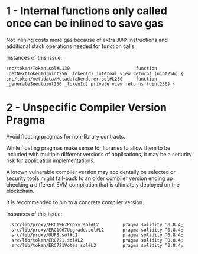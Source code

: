 1 - Internal functions only called once can be inlined to save gas
==

Not inlining costs more gas because of extra ```JUMP``` instructions and additional stack operations needed for function calls.

Instances of this issue:

```
src/token/Token.sol#L130                         function _getNextTokenId(uint256 _tokenId) internal view returns (uint256) {
src/token/metadata/MetadataRenderer.sol#L250     function _generateSeed(uint256 _tokenId) private view returns (uint256) {
```

2 - Unspecific Compiler Version Pragma
==

Avoid floating pragmas for non-library contracts.

While floating pragmas make sense for libraries to allow them to be included with multiple different versions of applications, it may be a security risk for application implementations.

A known vulnerable compiler version may accidentally be selected or security tools might fall-back to an older compiler version ending up checking a different EVM compilation that is ultimately deployed on the blockchain.

It is recommended to pin to a concrete compiler version.

Instances of this issue:

```
  src/lib/proxy/ERC1967Proxy.sol#L2         pragma solidity ^0.8.4;
  src/lib/proxy/ERC1967Upgrade.sol#L2       pragma solidity ^0.8.4;
  src/lib/proxy/UUPS.sol#L2                 pragma solidity ^0.8.4;
  src/lib/token/ERC721.sol#L2               pragma solidity ^0.8.4;
  src/lib/token/ERC721Votes.sol#L2          pragma solidity ^0.8.4;
```
